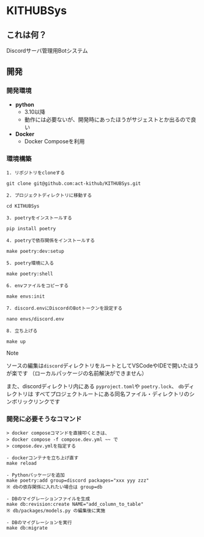 # KITHUBSys

## これは何？

Discordサーバ管理用Botシステム

## 開発

### 開発環境

- **python**
    - 3.10以降
    - 動作には必要ないが、開発時にあったほうがサジェストとか出るので良い
- **Docker**
    - Docker Composeを利用

### 環境構築

```shell
1. リポジトリをcloneする

git clone git@github.com:act-kithub/KITHUBSys.git

2. プロジェクトディレクトリに移動する

cd KITHUBSys

3. poetryをインストールする

pip install poetry

4. poetryで依存関係をインストールする

make poetry:dev:setup

5. poetry環境に入る

make poetry:shell

6. envファイルをコピーする

make envs:init

7. discord.envにDiscordのBotトークンを設定する

nano envs/discord.env

8. 立ち上げる

make up
```

> [!NOTE]
> ソースの編集は`discord`ディレクトリをルートとしてVSCodeやIDEで開いたほうが楽です
> （ローカルパッケージの名前解決ができません）
> 
> また、discordディレクトリ内にある `pyproject.toml`や `poetry.lock`、 `db`ディレクトリは
> すべてプロジェクトルートにある同名ファイル・ディレクトリのシンボリックリンクです


### 開発に必要そうなコマンド

```shell
> docker composeコマンドを直接叩くときは、
> docker compose -f compose.dev.yml ~~ で
> compose.dev.ymlを指定する

- dockerコンテナを立ち上げ直す
make reload

- Pythonパッケージを追加
make poetry:add group=discord packages="xxx yyy zzz"
※ dbの依存関係に入れたい場合は group=db

- DBのマイグレーションファイルを生成
make db:revision:create NAME="add_column_to_table"
※ db/packages/models.py の編集後に実施

- DBのマイグレーションを実行
make db:migrate
```

